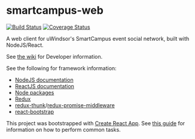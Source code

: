 # smartcampus-web

[![Build Status](https://travis-ci.org/SmartCampusUWindsor/smartcampus-web.svg?branch=master)](https://travis-ci.org/SmartCampusUWindsor/smartcampus-web)
[![Coverage Status](https://coveralls.io/repos/github/SmartCampusUWindsor/smartcampus-web/badge.svg)](https://coveralls.io/github/SmartCampusUWindsor/smartcampus-web)

A web client for uWindsor's SmartCampus event social network, built with NodeJS/React.

See [the wiki](https://github.com/SmartCampusUWindsor/smartcampus-web/wiki/) for Developer information.

See the following for framework information:
* [NodeJS documentation](https://nodejs.org/dist/latest-v8.x/docs/api/)
* [ReactJS documentation](https://reactjs.org/docs)
* [Node packages](https://www.npmjs.com/)
* [Redux](https://redux.js.org/)
* [redux-thunk](https://www.npmjs.com/package/redux-thunk)/[redux-promise-middleware](https://www.npmjs.com/package/redux-promise-middleware)
* [react-bootstrap](https://react-bootstrap.github.io/)

This project was bootstrapped with [Create React App](https://github.com/facebookincubator/create-react-app). See [this guide](https://github.com/facebook/create-react-app/blob/cb1608b3e02e0eef5fd350f6e4cf5ce32bdfc215/packages/react-scripts/template/README.md) for information on how to perform common tasks.

